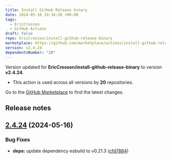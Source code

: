 ```yaml
---
title: Install GitHub Release binary
date: 2024-05-16 19:34:20 +00:00
tags:
  - EricCrosson
  - GitHub Actions
draft: false
repo: EricCrosson/install-github-release-binary
marketplace: https://github.com/marketplace/actions/install-github-release-binary
version: v2.4.24
dependentsNumber: "20"
---
```



Version updated for **EricCrosson/install-github-release-binary** to version **v2.4.24**.
- This action is used across all versions by **20** repositories.

Go to the [GitHub Marketplace](https://github.com/marketplace/actions/install-github-release-binary) to find the latest changes.

## Release notes

## [2.4.24](https://github.com/EricCrosson/install-github-release-binary/compare/v2.4.23...v2.4.24) (2024-05-16)


### Bug Fixes

* **deps:** update dependency esbuild to v0.21.3 ([cfd7884](https://github.com/EricCrosson/install-github-release-binary/commit/cfd7884cd89c5e66cc78008b24e848268008d5ae))




